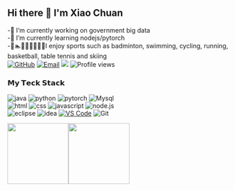 ## Hi there 👋 I'm Xiao Chuan


-🔭 I’m currently working on government big data <br>
-🌱 I’m currently learning nodejs/pytorch<br>
-🏸🏊🚴‍♀️🏃🏀🏓🎿I enjoy sports such as badminton, swimming, cycling, running, basketball, table tennis and skiing<br>
[![GitHub](https://img.shields.io/badge/GitHub-181717?style=plastic&logo=github&logoColor=white)](https://github.com/carljings)
[![Email](https://img.shields.io/badge/QQEmail-ea4335?style=plastic&logo=Mail.Ru)](895784156@qq.com)
[![](https://img.shields.io/badge/CSDN-carljings-blue.svg)](https://blog.csdn.net/carljings)
![Profile views](https://views.whatilearened.today/views/github/carljings/views.svg)

<!--<img align="right" src="https://github-readme-stats.vercel.app/api?username=carljings&show_icons=true&icon_color=805AD5&text_color=000&bg_color=ffffff&hide_title=true" /> -->

### 𝗠𝘆 𝗧𝗲𝗰𝗸 𝗦𝘁𝗮𝗰𝗸


![java](https://img.shields.io/badge/-java-purple?style=plastic)
![python](https://img.shields.io/badge/-python-ffd343?style=plastic&logo=Python)
![pytorch](https://img.shields.io/badge/-pytorch-green?style=plastic&logo=PyTorch)
![Mysql](https://img.shields.io/badge/MySQL-blue?style=plastic&logo=mysql&logoColor=white)<br>
![html](https://img.shields.io/badge/-html-E34F26?style=plastic&logo=html5&logoColor=white)
![css](https://img.shields.io/badge/-css-1572B6?style=plastic&logo=css3)
![javascript](https://img.shields.io/badge/JavaScript-red?style=plastic&logo=javascript)
![node.js](https://img.shields.io/badge/-node.js-blue?style=plastic&logo=Node.js)<br>
![eclipse](https://img.shields.io/badge/-eclipse-darkblue?style=plastic&logo=Eclipse%20IDE)
![idea](https://img.shields.io/badge/-idea-black?style=plastic&logo=IntelliJ%20IDEA)
[![VS Code](https://img.shields.io/badge/-VS%20Code-007ACC?style=plastic&logo=visual-studio-code)](https://linweiqian.github.io/linweiqianBlog/)
![Git](https://img.shields.io/badge/-Git-f05032?style=plastic&logo=Git&logoColor=white)


<span><img height="137px" src="https://github-readme-stats.vercel.app/api?username=carljings&show_icons=true&icon_color=805AD5&text_color=000&bg_color=ffffff&hide_title=true" /></span><span><img src="https://github-readme-stats.vercel.app/api/top-langs/?username=carljings&layout=compact" height="137px" /></span>

